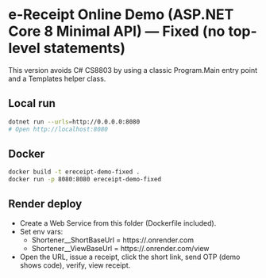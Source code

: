 # e-Receipt Online Demo (ASP.NET Core 8 Minimal API) — Fixed (no top-level statements)

This version avoids C# CS8803 by using a classic Program.Main entry point and a Templates helper class.

## Local run
```bash
dotnet run --urls=http://0.0.0.0:8080
# Open http://localhost:8080
```

## Docker
```bash
docker build -t ereceipt-demo-fixed .
docker run -p 8080:8080 ereceipt-demo-fixed
```

## Render deploy
- Create a Web Service from this folder (Dockerfile included).
- Set env vars:
  - Shortener__ShortBaseUrl = https://<your-render-app>.onrender.com
  - Shortener__ViewBaseUrl  = https://<your-render-app>.onrender.com/view
- Open the URL, issue a receipt, click the short link, send OTP (demo shows code), verify, view receipt.
